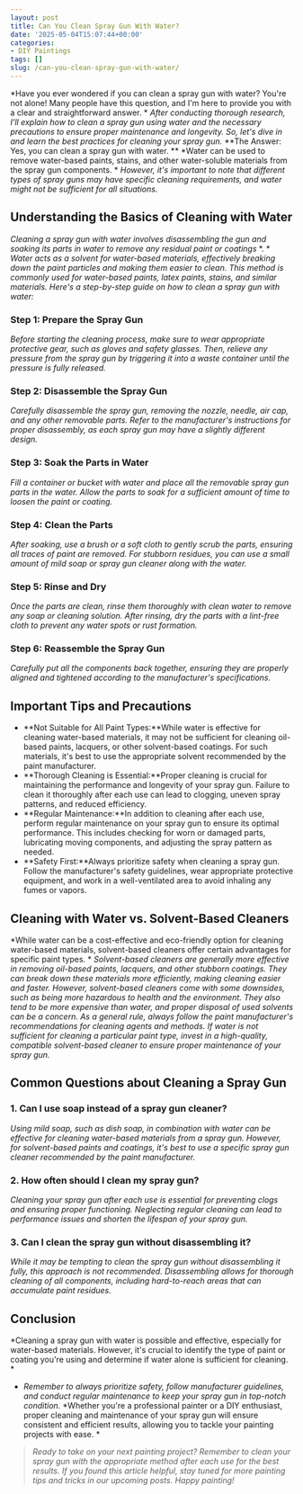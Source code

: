 ```yaml
---
layout: post
title: Can You Clean Spray Gun With Water?
date: '2025-05-04T15:07:44+00:00'
categories:
- DIY Paintings
tags: []
slug: /can-you-clean-spray-gun-with-water/
---
```


*Have you ever wondered if you can clean a spray gun with water? You're not alone! Many people have this question, and I'm here to provide you with a clear and straightforward answer. *
*After conducting thorough research, I'll explain how to clean a spray gun using water and the necessary precautions to ensure proper maintenance and longevity. So, let's dive in and learn the best practices for cleaning your spray gun.*
**The Answer: Yes, you can clean a spray gun with water. **
*Water can be used to remove water-based paints, stains, and other water-soluble materials from the spray gun components. *
*However, it's important to note that different types of spray guns may have specific cleaning requirements, and water might not be sufficient for all situations.*
## **Understanding the Basics of Cleaning with Water**
*Cleaning a spray gun with water involves disassembling the gun and soaking its parts in water to remove any residual paint or coatings*
*. *
*Water acts as a solvent for water-based materials, effectively breaking down the paint particles and making them easier to clean. This method is commonly used for water-based paints, latex paints, stains, and similar materials.*
*Here's a step-by-step guide on how to clean a spray gun with water:*
### **Step 1: Prepare the Spray Gun**
*Before starting the cleaning process, make sure to wear appropriate protective gear, such as gloves and safety glasses. Then, relieve any pressure from the spray gun by triggering it into a waste container until the pressure is fully released.*
### **Step 2: Disassemble the Spray Gun**
*Carefully disassemble the spray gun, removing the nozzle, needle, air cap, and any other removable parts. Refer to the manufacturer's instructions for proper disassembly, as each spray gun may have a slightly different design.*
### **Step 3: Soak the Parts in Water**
*Fill a container or bucket with water and place all the removable spray gun parts in the water. Allow the parts to soak for a sufficient amount of time to loosen the paint or coating.*
### **Step 4: Clean the Parts**
*After soaking, use a brush or a soft cloth to gently scrub the parts, ensuring all traces of paint are removed. For stubborn residues, you can use a small amount of mild soap or spray gun cleaner along with the water.*
### **Step 5: Rinse and Dry**
*Once the parts are clean, rinse them thoroughly with clean water to remove any soap or cleaning solution. After rinsing, dry the parts with a lint-free cloth to prevent any water spots or rust formation.*
### **Step 6: Reassemble the Spray Gun**
*Carefully put all the components back together, ensuring they are properly aligned and tightened according to the manufacturer's specifications.*
## **Important Tips and Precautions**
- **Not Suitable for All Paint Types:**While water is effective for cleaning water-based materials, it may not be sufficient for cleaning oil-based paints, lacquers, or other solvent-based coatings. For such materials, it's best to use the appropriate solvent recommended by the paint manufacturer.
- **Thorough Cleaning is Essential:**Proper cleaning is crucial for maintaining the performance and longevity of your spray gun. Failure to clean it thoroughly after each use can lead to clogging, uneven spray patterns, and reduced efficiency.
- **Regular Maintenance:**In addition to cleaning after each use, perform regular maintenance on your spray gun to ensure its optimal performance. This includes checking for worn or damaged parts, lubricating moving components, and adjusting the spray pattern as needed.
- **Safety First:**Always prioritize safety when cleaning a spray gun. Follow the manufacturer's safety guidelines, wear appropriate protective equipment, and work in a well-ventilated area to avoid inhaling any fumes or vapors.
## **Cleaning with Water vs. Solvent-Based Cleaners**
*While water can be a cost-effective and eco-friendly option for cleaning water-based materials, solvent-based cleaners offer certain advantages for specific paint types. *
*Solvent-based cleaners are generally more effective in removing oil-based paints, lacquers, and other stubborn coatings. They can break down these materials more efficiently, making cleaning easier and faster.*
*However, solvent-based cleaners come with some downsides, such as being more hazardous to health and the environment. They also tend to be more expensive than water, and proper disposal of used solvents can be a concern.*
*As a general rule, always follow the paint manufacturer's recommendations for cleaning agents and methods. If water is not sufficient for cleaning a particular paint type, invest in a high-quality, compatible solvent-based cleaner to ensure proper maintenance of your spray gun.*
## **Common Questions about Cleaning a Spray Gun**
### **1. Can I use soap instead of a spray gun cleaner?**
*Using mild soap, such as dish soap, in combination with water can be effective for cleaning water-based materials from a spray gun. However, for solvent-based paints and coatings, it's best to use a specific spray gun cleaner recommended by the paint manufacturer.*
### **2. How often should I clean my spray gun?**
*Cleaning your spray gun after each use is essential for preventing clogs and ensuring proper functioning. Neglecting regular cleaning can lead to performance issues and shorten the lifespan of your spray gun.*
### **3. Can I clean the spray gun without disassembling it?**
*While it may be tempting to clean the spray gun without disassembling it fully, this approach is not recommended. Disassembling allows for thorough cleaning of all components, including hard-to-reach areas that can accumulate paint residues.*
## **Conclusion**
*Cleaning a spray gun with water is possible and effective, especially for water-based materials. However, it's crucial to identify the type of paint or coating you're using and determine if water alone is sufficient for cleaning. *
- *Remember to always prioritize safety, follow manufacturer guidelines, and conduct regular maintenance to keep your spray gun in top-notch condition.*
*Whether you're a professional painter or a DIY enthusiast, proper cleaning and maintenance of your spray gun will ensure consistent and efficient results, allowing you to tackle your painting projects with ease. *
> *Ready to take on your next painting project? Remember to clean your spray gun with the appropriate method after each use for the best results. If you found this article helpful, stay tuned for more painting tips and tricks in our upcoming posts. Happy painting!*
